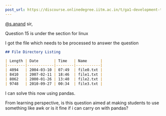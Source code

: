 ```yaml
---
post_url: https://discourse.onlinedegree.iitm.ac.in/t/ga1-development-tools-discussion-thread-tds-jan-2025/161083/75
---
```

[@s.anand](/u/s.anand) sir,

Question 15 is under the section for linux

I got the file which needs to be processed to answer the question

```markdown
## File Directory Listing

| Length | Date       | Time   | Name      |
|--------|------------|--------|-----------|
| 4094   | 2004-03-10 | 07:49  | file0.txt |
| 8410   | 2007-02-11 | 18:46  | file1.txt |
| 8062   | 2000-01-26 | 13:40  | file2.txt |
| 9748   | 2010-09-27 | 00:34  | file3.txt |
```

I can solve this now using pandas.

From learning perspective, is this question aimed at making students to use something like awk or is it fine if i can carry on with pandas?